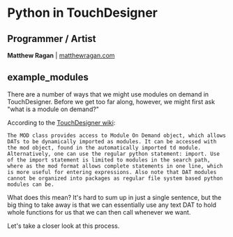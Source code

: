 # Python in TouchDesigner #

## Programmer / Artist ##

**Matthew Ragan** | [ matthewragan.com](http://matthewragan.com)  

## example_modules ##

There are a number of ways that we might use modules on demand in TouchDesigner. Before we get too far along, however, we might first ask "what is a module on demand?"

According to the [TouchDesigner wiki](http://derivative.ca/wiki088/index.php?title=MOD_Class):

```
The MOD class provides access to Module On Demand object, which allows DATs to be dynamically imported as modules. It can be accessed with the mod object, found in the automatically imported td module. Alternatively, one can use the regular python statement: import. Use of the import statement is limited to modules in the search path, where as the mod format allows complete statements in one line, which is more useful for entering expressions. Also note that DAT modules cannot be organized into packages as regular file system based python modules can be.
```

What does this mean? It's hard to sum up in just a single sentence, but the big thing to take away is that we can essentially use any text DAT to hold whole functions for us that we can then call whenever we want.

Let's take a closer look at this process.


